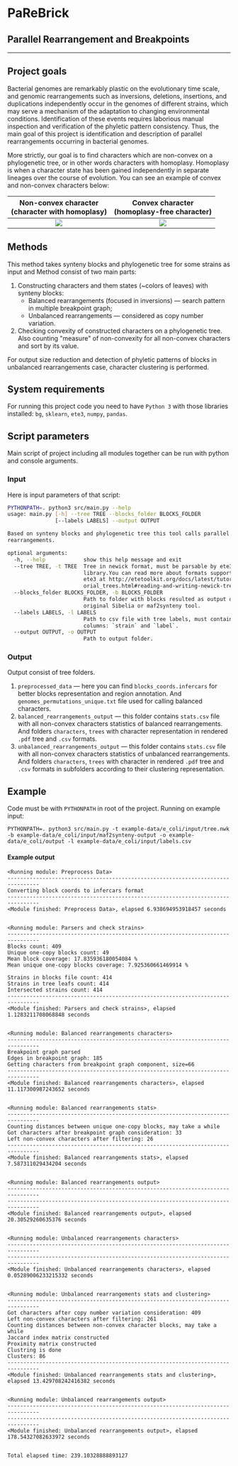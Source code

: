 # PaReBrick 
## Parallel Rearrangement and Breakpoints

---
## Project goals
Bacterial genomes are remarkably plastic on the evolutionary time scale, and genomic rearrangements such as inversions, deletions, insertions, and duplications independently occur in the genomes of different strains, which may serve a mechanism of the adaptation to changing environmental conditions. 
Identification of these events requires laborious manual inspection and verification of the phyletic pattern consistency. 
Thus, the main goal of this project is identification and description of parallel rearrangements occurring in bacterial genomes.

More strictly, our goal is to find characters which are non-convex on a phylogenetic tree, 
or in other words characters with homoplasy.
Homoplasy is when a character state has been gained independently in separate lineages over the course of evolution.
You can see an example of convex and non-convex characters below:

Non-convex character <br> (character with homoplasy) |  Convex character <br> (homoplasy-free character)
:-------------------------:|:-------------------------:
![](figs/example-non-convex.svg)  |  ![](figs/example-convex.svg)

## Methods
This method takes synteny blocks and phylogenetic tree for some strains as input and 
Method consist of two main parts:
1. Constructing characters and them states (~colors of leaves) with synteny blocks:
    * Balanced rearrangements (focused in inversions) — search pattern in multiple breakpoint graph;
    * Unbalanced rearrangements — considered as copy number variation.
2. Checking convexity of constructed characters on a phylogenetic tree. 
Also counting "measure" of non-convexity for all non-convex characters and sort by its value.

For output size reduction and detection of phyletic patterns of blocks in unbalanced rearrangements case, character clustering is performed.

## System requirements
For running this project code you need to have `Python 3` with those libraries installed:
`bg`, `sklearn`, `ete3`, `numpy`, `pandas`.

## Script parameters
Main script of project including all modules together can be run with python and console arguments.
### Input
Here is input parameters of that script:
```bash
PYTHONPATH=. python3 src/main.py --help
usage: main.py [-h] --tree TREE --blocks_folder BLOCKS_FOLDER
               [--labels LABELS] --output OUTPUT

Based on synteny blocks and phylogenetic tree this tool calls parallel
rearrangements.

optional arguments:
  -h, --help            show this help message and exit
  --tree TREE, -t TREE  Tree in newick format, must be parsable by ete3
                        library.You can read more about formats supported by
                        ete3 at http://etetoolkit.org/docs/latest/tutorial/tut
                        orial_trees.html#reading-and-writing-newick-trees
  --blocks_folder BLOCKS_FOLDER, -b BLOCKS_FOLDER
                        Path to folder with blocks resulted as output of
                        original Sibelia or maf2synteny tool.
  --labels LABELS, -l LABELS
                        Path to csv file with tree labels, must contain two
                        columns: `strain` and `label`.
  --output OUTPUT, -o OUTPUT
                        Path to output folder.
```

### Output
Output consist of tree folders.
1. `preprocessed_data` — 
here you can find `blocks_coords.infercars` for better blocks representation and region annotation.
And `genomes_permutations_unique.txt` file used for calling balanced characters.
2. `balanced_rearrangements_output` — this folder contains `stats.csv` file with all non-convex characters statistics of balanced rearrangements. 
And folders `characters`, `trees` with character representation in rendered `.pdf` tree and `.csv` formats.
3. `unbalanced_rearrangements_output` — this folder contains `stats.csv` file with all non-convex characters statistics of unbalanced rearrangements. 
And folders `characters`, `trees` with character in rendered `.pdf` tree and `.csv` formats in subfolders according to their clustering representation.


## Example
Code must be with `PYTHONPATH` in root of the project. 
Running on example input:
```
PYTHONPATH=. python3 src/main.py -t example-data/e_coli/input/tree.nwk -b example-data/e_coli/input/maf2synteny-output -o example-data/e_coli/output -l example-data/e_coli/input/labels.csv
```

#### Example output
```
<Running module: Preprocess Data>
-------------------------------------------------------------------------------- 
Converting block coords to infercars format
-------------------------------------------------------------------------------- 
<Module finished: Preprocess Data>, elapsed 6.938694953918457 seconds


<Running module: Parsers and check strains>
-------------------------------------------------------------------------------- 
Blocks count: 409
Unique one-copy blocks count: 49
Mean block coverage: 17.835936180054084 %
Mean unique one-copy blocks coverage: 7.925360661469914 %

Strains in blocks file count: 414
Strains in tree leafs count: 414
Intersected strains count: 414
-------------------------------------------------------------------------------- 
<Module finished: Parsers and check strains>, elapsed 1.1283211708068848 seconds


<Running module: Balanced rearrangements characters>
-------------------------------------------------------------------------------- 
Breakpoint graph parsed
Edges in breakpoint graph: 185
Getting characters from breakpoint graph component, size=66
-------------------------------------------------------------------------------- 
<Module finished: Balanced rearrangements characters>, elapsed 11.117300987243652 seconds


<Running module: Balanced rearrangements stats>
-------------------------------------------------------------------------------- 
Counting distances between unique one-copy blocks, may take a while
Got characters after breakpoint graph consideration: 33
Left non-convex characters after filtering: 26
-------------------------------------------------------------------------------- 
<Module finished: Balanced rearrangements stats>, elapsed 7.587311029434204 seconds


<Running module: Balanced rearrangements output>
-------------------------------------------------------------------------------- 
-------------------------------------------------------------------------------- 
<Module finished: Balanced rearrangements output>, elapsed 20.30529260635376 seconds


<Running module: Unbalanced rearrangements characters>
-------------------------------------------------------------------------------- 
-------------------------------------------------------------------------------- 
<Module finished: Unbalanced rearrangements characters>, elapsed 0.05289006233215332 seconds


<Running module: Unbalanced rearrangements stats and clustering>
-------------------------------------------------------------------------------- 
Got characters after copy number variation consideration: 409
Left non-convex characters after filtering: 261
Counting distances between non-convex character blocks, may take a while
Jaccard index matrix constructed
Proximity matrix constructed
Clustring is done
Clusters: 86
-------------------------------------------------------------------------------- 
<Module finished: Unbalanced rearrangements stats and clustering>, elapsed 13.429708242416382 seconds


<Running module: Unbalanced rearrangements output>
-------------------------------------------------------------------------------- 
-------------------------------------------------------------------------------- 
<Module finished: Unbalanced rearrangements output>, elapsed 178.54327082633972 seconds


Total elapsed time: 239.10328888893127
```
